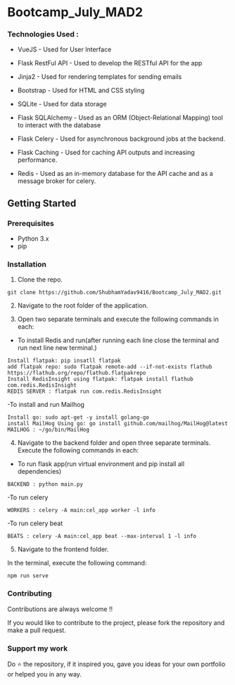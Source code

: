 # Bootcamp_July_MAD2

### Technologies Used : 

- VueJS - Used for User Interface 

- Flask RestFul API - Used to develop the RESTful API for the app

- Jinja2 - Used for rendering templates for sending emails

- Bootstrap - Used for HTML and CSS styling

- SQLite - Used for data storage

- Flask SQLAlchemy - Used as an ORM (Object-Relational Mapping) tool to interact with the database

- Flask Celery - Used for asynchronous background jobs at the backend.

- Flask Caching - Used for caching API outputs and increasing performance.

- Redis - Used as an in-memory database for the API cache and as a message broker for celery.


## Getting Started

### Prerequisites

- Python 3.x
- pip


### Installation

1. Clone the repo.

```
git clone https://github.com/ShubhamYadav9416/Bootcamp_July_MAD2.git
```

2. Navigate to the root folder of the application.

3. Open two separate terminals and execute the following commands in each:

- To install Redis and run(after running each line close the terminal and run next line new terminal.)
  
```
Install flatpak: pip insatll flatpak
add flatpak repo: sudo flatpak remote-add --if-not-exists flathub https://flathub.org/repo/flathub.flatpakrepo
Install RedisInsight using flatpak: flatpak install flathub com.redis.RedisInsight
REDIS SERVER : flatpak run com.redis.RedisInsight
```

-To install and run Mailhog

```
Install go: sudo apt-get -y install golang-go
install MailHog Using go: go install github.com/mailhog/MailHog@latest
MAILHOG : ~/go/bin/MailHog
```

4. Navigate to the backend folder and open three separate terminals. Execute the following commands in each:
   
- To run flask app(run virtual environment and pip install all dependencies)
  
```
BACKEND : python main.py
```

-To run celery

```
WORKERS : celery -A main:cel_app worker -l info
```

-To run celery beat

```
BEATS : celery -A main:cel_app beat --max-interval 1 -l info
```

5. Navigate to the frontend folder.

In the terminal, execute the following command:

```
npm run serve
```


### Contributing

Contributions are always welcome !!

If you would like to contribute to the project, please fork the repository and make a pull request.



### Support my work 
Do ⭐ the repository, if it inspired you, gave you ideas for your own portfolio or helped you in any way.


